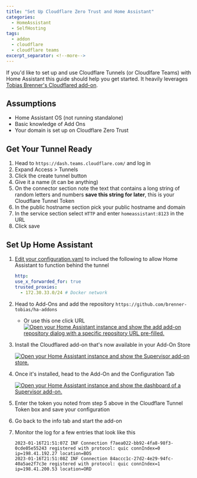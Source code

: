```yaml
---
title: "Set Up Cloudflare Zero Trust and Home Assistant"
categories:
  - HomeAssistant
  - SelfHosting
tags:
  - addon
  - cloudflare
  - cloudflare teams
excerpt_separator: <!--more-->
---
```


If you'd like to set up and use Cloudflare Tunnels (or Cloudlfare Teams) with Home Assistant this guide should help you get started. It heavily leverages [Tobias Brenner's Cloudflared add-on](https://github.com/brenner-tobias/ha-addons).

<!--more-->

## Assumptions

- Home Assistant OS (not running standalone)
- Basic knowledge of Add Ons
- Your domain is set up on Cloudflare Zero Trust

## Get Your Tunnel Ready

1. Head to `https://dash.teams.cloudflare.com/` and log in
2. Expand Access > Tunnels
3. Click the create tunnel button
4. Give it a name (it can be anything)
5. On the connector section note the text that contains a long string of random letters and numbers **save this string for later**, this is your Cloudflare Tunnel Token
6. In the public hostname section pick your public hostname and domain
7. In the service section select `HTTP` and enter `homeassistant:8123` in the URL
8. Click save

## Set Up Home Assistant

1. [Edit your configuration.yaml](https://www.home-assistant.io/docs/configuration/#editing-configurationyaml) to inclued the following to allow Home Assistant to function behind the tunnel
   ```yaml
   http:
   use_x_forwarded_for: true
   trusted_proxies:
     - 172.30.33.0/24 # Docker network
   ```
2. Head to Add-Ons and add the repository `https://github.com/brenner-tobias/ha-addons`
   - Or use this one click URL [![Open your Home Assistant instance and show the add add-on repository dialog with a specific repository URL pre-filled.](https://my.home-assistant.io/badges/supervisor_add_addon_repository.svg)](https://my.home-assistant.io/redirect/supervisor_add_addon_repository/?repository_url=https%3A%2F%2Fgithub.com%2Fbrenner-tobias%2Fha-addons)
3. Install the Cloudflared add-on that's now available in your Add-On Store

   [![Open your Home Assistant instance and show the Supervisor add-on store.](https://my.home-assistant.io/badges/supervisor_store.svg)](https://my.home-assistant.io/redirect/supervisor_store/)

4. Once it's installed, head to the Add-On and the Configuration Tab

   [![Open your Home Assistant instance and show the dashboard of a Supervisor add-on.](https://my.home-assistant.io/badges/supervisor_addon.svg)](https://my.home-assistant.io/redirect/supervisor_addon/?addon=9074a9fa_cloudflared&repository_url=https%3A%2F%2Fgithub.com%2Fbrenner-tobias%2Fha-addons)

5. Enter the token you noted from step 5 above in the Cloudflare Tunnel Token box and save your configuration
6. Go back to the info tab and start the add-on
7. Monitor the log for a few entries that look like this
   ```text
   2023-01-16T21:51:07Z INF Connection f7aea022-bb92-4fa8-98f3-0cde05e55243 registered with protocol: quic connIndex=0 ip=198.41.192.27 location=BOS
   2023-01-16T21:51:08Z INF Connection 84accc1c-27d2-4e29-94fc-40a5ae2f7c3e registered with protocol: quic connIndex=1 ip=198.41.200.53 location=ORD
   ```
